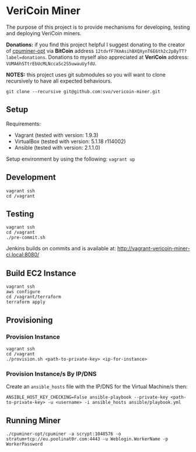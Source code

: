 # VeriCoin Miner

The purpose of this project is to provide mechanisms for developing, testing and deploying VeriCoin miners.

__Donations:__ if you find this project helpful I suggest donating to the creator of [cpuminer-opt](https://github.com/JayDDee/cpuminer-opt) via __BitCoin__ address `12tdvfF7KmAsihBXQXynT6E6th2c2pByTT?label=donations`. Donations to myself also appreciated at __VeriCoin__ address: `VUMA6hSTtrEbUcMLNccaSc2S5uwauUyfdU`.


__NOTES:__ this project uses git submodules so you will want to clone recursively to have all expected behaviours.

```
git clone --recursive git@github.com:svo/vericoin-miner.git
```

## Setup

Requirements:
- Vagrant (tested with version: 1.9.3)
- VirtualBox (tested with version: 5.1.18 r114002)
- Ansible (tested with version: 2.1.1.0)

Setup environment by using the following: `vagrant up`

## Development

```
vagrant ssh
cd /vagrant
```

## Testing

```
vagrant ssh
cd /vagrant
./pre-commit.sh
```

Jenkins builds on commits and is available at: http://vagrant-vericoin-miner-ci.local:8080/

## Build EC2 Instance

```
vagrant ssh
aws configure
cd /vagrant/terraform
terraform apply
```

## Provisioning

### Provision Instance

```
vagrant ssh
cd /vagrant
./provision.sh <path-to-private-key> <ip-for-instance>
```

### Provision Instance/s By IP/DNS

Create an `ansible_hosts` file with the IP/DNS for the Virtual Machine/s then:

```
ANSIBLE_HOST_KEY_CHECKING=False ansible-playbook --private-key <path-to-private-key> -u <username> -i ansible_hosts ansible/playbook.yml
```

## Running Miner

```
./cpuminer-opt/cpuminer -a scrypt:1048576 -o stratum+tcp://eu.poolinat0r.com:4443 -u Weblogin.WorkerName -p WorkerPassword
```

